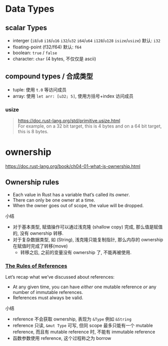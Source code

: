 # Data Types

## scalar Types

- interger (`i8`/`u8` `i16`/`u16` `i32`/`u32` `i64`/`u64` `i128`/`u128` `isize`/`usize`) 默认: `i32`
- floating-point (f32/f64) 默认: `f64`
- boolean: `true` / `false`
- character: `char` (4 bytes, 不仅仅是 ascii)

## compound types / 合成类型

- tuple: 使用 `t.0` 等访问成员
- array: 使用 `let arr: [u32; 5]`, 使用方括号+index 访问成员

### usize

> https://doc.rust-lang.org/std/primitive.usize.html <br>
> For example, on a 32 bit target, this is 4 bytes and on a 64 bit target, this is 8 bytes.

# ownership

https://doc.rust-lang.org/book/ch04-01-what-is-ownership.html

## Ownership rules

- Each value in Rust has a variable that’s called its _owner_.
- There can only be one owner at a time.
- When the owner goes out of scope, the value will be dropped.

小结

- 对于基本类型, 赋值操作可以通过浅克隆 (shallow copy) 完成, 那么值是赋值的, 没有 ownership 转移.
- 对于复杂数据类型, 如 (String), 浅克隆只能复制指针, 那么内存的 ownership 在赋值时完成了转移(move)
  - 转移之后, 之前的变量没有 ownership 了, 不能再被使用.

### [The Rules of References](https://doc.rust-lang.org/book/ch04-02-references-and-borrowing.html#the-rules-of-references)

Let’s recap what we’ve discussed about references:

- At any given time, you can have _either_ one mutable reference _or_ any number of immutable references.
- References must always be valid.

小结

- reference 不会获取 ownership, 表现为 `&Type` 例如 `&String`
- reference 只读, `&mut Type` 可写, 但同 scope 最多只能有一个 mutable reference, 而且有 mutable reference 时, 不能有 immutable reference
- 函数参数使用 reference, 这个过程称之为 borrow
